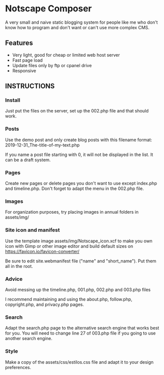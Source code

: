 # Notscape Composer
A very small and naive static blogging system for people like me who don't know how to program and don't want or can't use more complex CMS.

## Features

- Very light, good for cheap or limited web host server
- Fast page load
- Update files only by ftp or cpanel drive
- Responsive

## INSTRUCTIONS

### Install
Just put the files on the server, set up the 002.php file and that should work.

### Posts
Use the demo post and only create blog posts with this filename format: 2019-12-31_The-title-of-my-text.php

If you name a post file starting with 0, it will not be displayed in the list. It can be a draft system.

### Pages
Create new pages or delete pages you don't want to use except index.php and timeline.php. Don't forget to adapt the menu in the 002.php file.

### Images
For organization purposes, try placing images in annual folders in assets/img/

### Site icon and manifest
Use the template image assets/img/Notscape_icon.xcf to make you own icon with Gimp or other image editor and build default sizes on https://favicon.io/favicon-converter/

Be sure to edit site.webmanifest file ("name" and "short_name"). Put them all in the root.

### Advice
Avoid messing up the timeline.php, 001.php, 002.php and 003.php files

I recommend maintaining and using the about.php, follow.php, copyright.php, and privacy.php pages.

### Search
Adapt the search.php page to the alternative search engine that works best for you. You will need to change line 27 of 003.php file if you going to use another search engine.

### Style
Make a copy of the assets/css/estilos.css file and adapt it to your design preferences.
